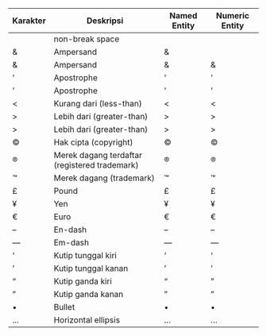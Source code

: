 | Karakter | Deskripsi                 | Named Entity | Numeric Entity           | 
| -------- | ------------------------- | ------------ | ------------------------ |
|          | non-break space           | &nbsp;       | &#160;                   |  
|    &     | Ampersand                 | &amp;        | &#160;                   |  
|    &     | Ampersand                 | &amp;        | &#038;                   |  
|    ’     | Apostrophe                | &apos;       | &#039;                   |  
|    ’     | Apostrophe                | &apos;       | &#039;                   |  
|    <     | Kurang dari (less-than)   | &lt;         | &#060;                   |  
|    >     | Lebih dari (greater-than) | &gt;         | &#062;                   |  
|    >     | Lebih dari (greater-than) | &gt;         | &#062;                   |  
|    ©	   | Hak cipta (copyright)	   | &copy;	      | &#169;                   |
|    ®     | Merek dagang terdaftar (registered trademark) | &reg; | &#174;      |
|    ™     | Merek dagang (trademark)  | &trade;      |	&#8482;                  |
|    £	   | Pound                     | &pound;      |	&#163;                   |
|    ¥	   | Yen	                   | &yen;	      | &#165;                   |
|    €	   | Euro	                   | &euro;       |	&#8364;                  |
|    –     | En-dash	               | &ndash;	  | &#8211;                  |
|    —     | Em-dash	               | &mdash;	  | &#8212;                  |
|    ‘	   | Kutip tunggal kiri	       | &lsquo;	  | &#8216;                  |
|    ’	   | Kutip tunggal kanan	   | &rsquo;	  | &#8217;                  |
|    “	   | Kutip ganda kiri	       | &ldquo;	  | &#8221;                  |
|    ”	   | Kutip ganda kanan	       | &rdquo;	  | &#8221;                  |
|    •	   | Bullet	                   | &bull;       |	&#8226;                  |
|   ...	   | Horizontal ellipsis	   | &hellip;	  | &#8230;                  |
